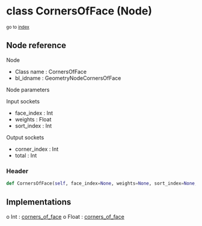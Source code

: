 # class CornersOfFace (Node)

<sub>go to [index](/docs/index.md)</sub>

## Node reference

Node
 - Class name : CornersOfFace
 - bl_idname : GeometryNodeCornersOfFace

Node parameters

Input sockets
 - face_index : Int
 - weights : Float
 - sort_index : Int

Output sockets
 - corner_index : Int
 - total : Int

### Header

``` python
def CornersOfFace(self, face_index=None, weights=None, sort_index=None, node_label=None, node_color=None):
```

## Implementations

o Int : [corners_of_face](/docs/GeoNodes_classes/corners_of_face.md) 
o Float : [corners_of_face](/docs/GeoNodes_classes/corners_of_face.md) 

